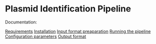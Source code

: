 Plasmid Identification Pipeline
===============================

Documentation:

[Requirements](docs/Requirements.md)
[Installation](docs/Installation.md)
[Input format preaparation](docs/InputFile.md)
[Running the pipeline](docs/RunPipeline.md)
[Configuration parameters](docs/Configuration.md)
[Output format](docs/Output.md)


